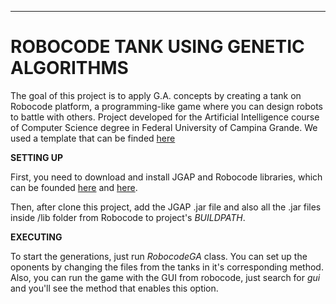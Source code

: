 ------------------------------------------------
# ROBOCODE TANK USING GENETIC ALGORITHMS

The goal of this project is to apply G.A. concepts by creating a tank on Robocode platform, a programming-like game where you can design robots to battle with others. Project developed for the Artificial Intelligence course of Computer Science degree in Federal University of Campina Grande. We used a template that can be finded [here](https://github.com/samternent/robocode-jgap-template)

**SETTING UP**

First, you need to download and install JGAP and Robocode libraries, which can be founded [here](https://sourceforge.net/projects/jgap/files/jgap/JGAP%203.6.3/) and [here](https://sourceforge.net/projects/robocode/).

Then, after clone this project, add the JGAP .jar file and also all the .jar files inside /lib folder from Robocode to project's *BUILDPATH*.

**EXECUTING**

To start the generations, just run *RobocodeGA* class. You can set up the oponents by changing the files from the tanks in it's corresponding method. Also, you can run the game with the GUI from robocode, just search for *gui* and you'll see the method that enables this option.
